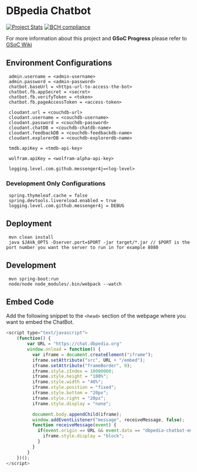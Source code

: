 # DBpedia Chatbot

[![Project Stats](https://www.openhub.net/p/dbpedia-chatbot)](https://www.openhub.net/p/dbpedia-chatbot/widgets/project_thin_badge.gif) [![BCH compliance](https://bettercodehub.com/edge/badge/dbpedia/chatbot?branch=master)](https://bettercodehub.com/)

For more information about this project and **GSoC Progress** please refer to [GSoC Wiki](https://github.com/dbpedia/chatbot/wiki/GSoC-2017:-Chatbot-for-DBpedia)

## Environment Configurations
     admin.username = <admin-username>
     admin.password = <admin-password>
     chatbot.baseUrl = <https-url-to-access-the-bot>
     chatbot.fb.appSecret = <secret>
     chatbot.fb.verifyToken = <token>
     chatbot.fb.pageAccessToken = <access-token>

     cloudant.url = <couchdb-url>
     cloudant.username = <couchdb-username>
     cloudant.password = <couchdb-password>
     cloudant.chatDB = <couchdb-chatdb-name>
     cloudant.feedbackDB = <couchdb-feedbackdb-name>
     cloudant.explorerDB = <couchdb-explorerdb-name>

     tmdb.apiKey = <tmdb-api-key>

     wolfram.apiKey = <wolfram-alpha-api-key>

     logging.level.com.github.messenger4j=<log-level>

### Development Only Configurations
     spring.thymeleaf.cache = false
     spring.devtools.livereload.enabled = true
     logging.level.com.github.messenger4j = DEBUG

## Deployment
     mvn clean install
     java $JAVA_OPTS -Dserver.port=$PORT -jar target/*.jar // $PORT is the port number you want the server to run in for example 8080

## Development
     mvn spring-boot:run
     node/node node_modules/.bin/webpack --watch

## Embed Code
Add the following snippet to the `<head>` section of the webpage where you want to embed the ChatBot.
``` javascript
<script type="text/javascript">
    (function() {
        var URL = "https://chat.dbpedia.org"
        window.onload = function() {
          var iframe = document.createElement("iframe");
          iframe.setAttribute("src", URL + "/embed");
          iframe.setAttribute("frameBorder", 0);
          iframe.style.zIndex = 10000000;
          iframe.style.height = "100%";
          iframe.style.width = "40%";
          iframe.style.position = "fixed";
          iframe.style.bottom = "20px";
          iframe.style.right = "20px";
          iframe.style.display = "none";

          document.body.appendChild(iframe);
          window.addEventListener("message", receiveMessage, false);
          function receiveMessage(event) {
            if(event.origin == URL && event.data == "dbpedia-chatbot-embed-loaded") {
              iframe.style.display = "block";
            }
          }
        }
    })();
</script>
```

